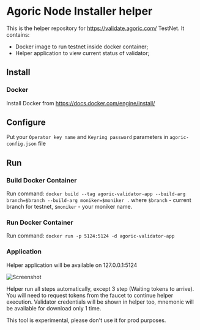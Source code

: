 # Agoric Node Installer helper

This is the helper repository for https://validate.agoric.com/ TestNet. It contains:

- Docker image to run testnet inside docker container;
- Helper application to view current status of validator;

## Install

### Docker
Install Docker from https://docs.docker.com/engine/install/

## Configure
Put your `Operator key name` and `Keyring password` parameters in `agoric-config.json` file
## Run

### Build Docker Container
Run command: `docker build --tag agoric-validator-app --build-arg branch=$branch --build-arg moniker=$moniker .`
where `$branch` - current branch for testnet, `$moniker` - your moniker name.
### Run Docker Container

Run command: `docker run -p 5124:5124 -d agoric-validator-app`

### Application

Helper application will be available on 127.0.0.1:5124

![Screenshot](https://i.imgur.com/wx5RfAI.png)

Helper run all steps automatically, except 3 step (Waiting tokens to arrive).
You will need to request tokens from the faucet to continue helper execution.
Validator credentials will be shown in helper too, mnemonic will be available for download only 1 time.

This tool is experimental, please don't use it for prod purposes.
